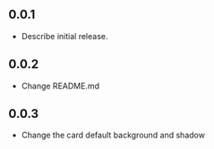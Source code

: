 ## 0.0.1

- Describe initial release.

## 0.0.2

- Change README.md

## 0.0.3

- Change the card default background and shadow
